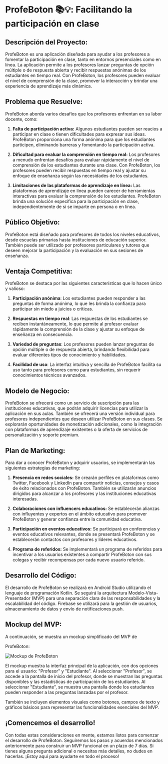 # ProfeBoton 📚💡: Facilitando la participación en clase

## Descripción del Proyecto:
ProfeBoton es una aplicación diseñada para ayudar a los profesores a fomentar la participación en clase, tanto en entornos presenciales como en línea. La aplicación permite a los profesores lanzar preguntas de opción múltiple o de respuesta abierta y recibir respuestas anónimas de los estudiantes en tiempo real. Con ProfeBoton, los profesores pueden evaluar el nivel de comprensión de la clase, promover la interacción y brindar una experiencia de aprendizaje más dinámica.

## Problema que Resuelve:
ProfeBoton aborda varios desafíos que los profesores enfrentan en su labor docente, como:

1. **Falta de participación activa:** Algunos estudiantes pueden ser reacios a participar en clase o tienen dificultades para expresar sus ideas. ProfeBoton proporciona una forma anónima para que los estudiantes participen, eliminando barreras y fomentando la participación activa.

2. **Dificultad para evaluar la comprensión en tiempo real:** Los profesores a menudo enfrentan desafíos para evaluar rápidamente el nivel de comprensión de los estudiantes durante una clase. Con ProfeBoton, los profesores pueden recibir respuestas en tiempo real y ajustar su enfoque de enseñanza según las necesidades de los estudiantes.

3. **Limitaciones de las plataformas de aprendizaje en línea:** Las plataformas de aprendizaje en línea pueden carecer de herramientas interactivas para evaluar la comprensión de los estudiantes. ProfeBoton brinda una solución específica para la participación en clase, independientemente de si se imparte en persona o en línea.

## Público Objetivo:
ProfeBoton está diseñado para profesores de todos los niveles educativos, desde escuelas primarias hasta instituciones de educación superior. También puede ser utilizado por profesores particulares y tutores que deseen mejorar la participación y la evaluación en sus sesiones de enseñanza.

## Ventaja Competitiva:
ProfeBoton se destaca por las siguientes características que lo hacen único y valioso:

1. **Participación anónima**: Los estudiantes pueden responder a las preguntas de forma anónima, lo que les brinda la confianza para participar sin miedo a juicios o críticas.

2. **Respuestas en tiempo real**: Las respuestas de los estudiantes se reciben instantáneamente, lo que permite al profesor evaluar rápidamente la comprensión de la clase y ajustar su enfoque de enseñanza en consecuencia.

3. **Variedad de preguntas**: Los profesores pueden lanzar preguntas de opción múltiple o de respuesta abierta, brindando flexibilidad para evaluar diferentes tipos de conocimiento y habilidades.

4. **Facilidad de uso**: La interfaz intuitiva y sencilla de ProfeBoton facilita su uso tanto para profesores como para estudiantes, sin requerir conocimientos técnicos avanzados.

## Modelo de Negocio:
ProfeBoton se ofrecerá como un servicio de suscripción para las instituciones educativas, que podrán adquirir licencias para utilizar la aplicación en sus aulas. También se ofrecerá una versión individual para profesores independientes que deseen utilizar ProfeBoton en sus clases. Se explorarán oportunidades de monetización adicionales, como la integración con plataformas de aprendizaje existentes o la oferta de servicios de personalización y soporte premium.

## Plan de Marketing:
Para dar a conocer ProfeBoton y adquirir usuarios, se implementarán las siguientes estrategias de marketing:

1. **Presencia en redes sociales:** Se crearán perfiles en plataformas como Twitter, Facebook y LinkedIn para compartir noticias, consejos y casos de éxito relacionados con ProfeBoton. También se utilizarán anuncios dirigidos para alcanzar a los profesores y las instituciones educativas interesadas.

2. **Colaboraciones con influencers educativos:** Se establecerán alianzas con influyentes y expertos en el ámbito educativo para promover ProfeBoton y generar confianza entre la comunidad educativa.

3. **Participación en eventos educativos:** Se participará en conferencias y eventos educativos relevantes, donde se presentará ProfeBoton y se establecerán contactos con profesores y líderes educativos.

4. **Programa de referidos:** Se implementará un programa de referidos para incentivar a los usuarios existentes a compartir ProfeBoton con sus colegas y recibir recompensas por cada nuevo usuario referido.

## Desarrollo del Código:
El desarrollo de ProfeBoton se realizará en Android Studio utilizando el lenguaje de programación Kotlin. Se seguirá la arquitectura Modelo-Vista-Presentador (MVP) para una separación clara de las responsabilidades y la escalabilidad del código. Firebase se utilizará para la gestión de usuarios, almacenamiento de datos y envío de notificaciones push.

## Mockup del MVP:
A continuación, se muestra un mockup simplificado del MVP de

ProfeBoton:

![Mockup de ProfeBoton](https://github.com/Ejemplo/ProfeBoton/mockup.png)

El mockup muestra la interfaz principal de la aplicación, con dos opciones para el usuario: "Profesor" y "Estudiante". Al seleccionar "Profesor", se accede a la pantalla de inicio del profesor, donde se muestran las preguntas disponibles y las estadísticas de participación de los estudiantes. Al seleccionar "Estudiante", se muestra una pantalla donde los estudiantes pueden responder a las preguntas lanzadas por el profesor.

También se incluyen elementos visuales como botones, campos de texto y gráficos básicos para representar las funcionalidades esenciales del MVP.

## ¡Comencemos el desarrollo!

Con todas estas consideraciones en mente, estamos listos para comenzar el desarrollo de ProfeBoton. Seguiremos los pasos y acuerdos mencionados anteriormente para construir un MVP funcional en un plazo de 7 días. Si tienes alguna pregunta adicional o necesitas más detalles, no dudes en hacerlas. ¡Estoy aquí para ayudarte en todo el proceso!
